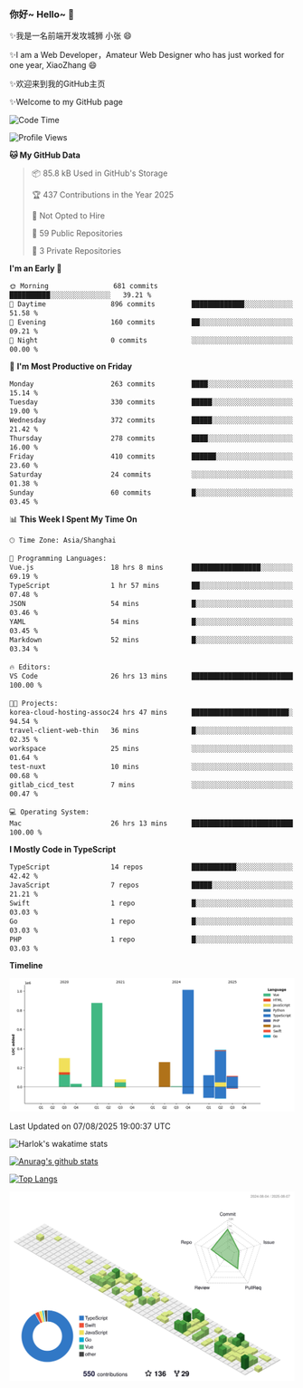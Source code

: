 ### 你好~ Hello~ 👋

✨我是一名前端开发攻城狮 小张 😄

✨I am a Web Developer，Amateur Web Designer who has just worked for one year, XiaoZhang 😄

✨欢迎来到我的GitHub主页

✨Welcome to my GitHub page
<!--
**7148505/7148505** is a ✨ _special_ ✨ repository because its `README.md` (this file) appears on your GitHub profile.

Here are some ideas to get you started:

- 🔭 I’m currently working on ...
- 🌱 I’m currently learning ...
- 👯 I’m looking to collaborate on ...
- 🤔 I’m looking for help with ...
- 💬 Ask me about ...
- 📫 How to reach me: ...
- 😄 Pronouns: ...
- ⚡ Fun fact: ...
-->

<!--START_SECTION:waka-->
![Code Time](http://img.shields.io/badge/Code%20Time-2%2C839%20hrs-blue)

![Profile Views](http://img.shields.io/badge/Profile%20Views-5-blue)

**🐱 My GitHub Data** 

> 📦 85.8 kB Used in GitHub's Storage 
 > 
> 🏆 437 Contributions in the Year 2025
 > 
> 🚫 Not Opted to Hire
 > 
> 📜 59 Public Repositories 
 > 
> 🔑 3 Private Repositories 
 > 
**I'm an Early 🐤** 

```text
🌞 Morning                681 commits         ██████████░░░░░░░░░░░░░░░   39.21 % 
🌆 Daytime                896 commits         █████████████░░░░░░░░░░░░   51.58 % 
🌃 Evening                160 commits         ██░░░░░░░░░░░░░░░░░░░░░░░   09.21 % 
🌙 Night                  0 commits           ░░░░░░░░░░░░░░░░░░░░░░░░░   00.00 % 
```
📅 **I'm Most Productive on Friday** 

```text
Monday                   263 commits         ████░░░░░░░░░░░░░░░░░░░░░   15.14 % 
Tuesday                  330 commits         █████░░░░░░░░░░░░░░░░░░░░   19.00 % 
Wednesday                372 commits         █████░░░░░░░░░░░░░░░░░░░░   21.42 % 
Thursday                 278 commits         ████░░░░░░░░░░░░░░░░░░░░░   16.00 % 
Friday                   410 commits         ██████░░░░░░░░░░░░░░░░░░░   23.60 % 
Saturday                 24 commits          ░░░░░░░░░░░░░░░░░░░░░░░░░   01.38 % 
Sunday                   60 commits          █░░░░░░░░░░░░░░░░░░░░░░░░   03.45 % 
```


📊 **This Week I Spent My Time On** 

```text
🕑︎ Time Zone: Asia/Shanghai

💬 Programming Languages: 
Vue.js                   18 hrs 8 mins       █████████████████░░░░░░░░   69.19 % 
TypeScript               1 hr 57 mins        ██░░░░░░░░░░░░░░░░░░░░░░░   07.48 % 
JSON                     54 mins             █░░░░░░░░░░░░░░░░░░░░░░░░   03.46 % 
YAML                     54 mins             █░░░░░░░░░░░░░░░░░░░░░░░░   03.45 % 
Markdown                 52 mins             █░░░░░░░░░░░░░░░░░░░░░░░░   03.34 % 

🔥 Editors: 
VS Code                  26 hrs 13 mins      █████████████████████████   100.00 % 

🐱‍💻 Projects: 
korea-cloud-hosting-assoc24 hrs 47 mins      ████████████████████████░   94.54 % 
travel-client-web-thin   36 mins             █░░░░░░░░░░░░░░░░░░░░░░░░   02.35 % 
workspace                25 mins             ░░░░░░░░░░░░░░░░░░░░░░░░░   01.64 % 
test-nuxt                10 mins             ░░░░░░░░░░░░░░░░░░░░░░░░░   00.68 % 
gitlab_cicd_test         7 mins              ░░░░░░░░░░░░░░░░░░░░░░░░░   00.47 % 

💻 Operating System: 
Mac                      26 hrs 13 mins      █████████████████████████   100.00 % 
```

**I Mostly Code in TypeScript** 

```text
TypeScript               14 repos            ███████████░░░░░░░░░░░░░░   42.42 % 
JavaScript               7 repos             █████░░░░░░░░░░░░░░░░░░░░   21.21 % 
Swift                    1 repo              █░░░░░░░░░░░░░░░░░░░░░░░░   03.03 % 
Go                       1 repo              █░░░░░░░░░░░░░░░░░░░░░░░░   03.03 % 
PHP                      1 repo              █░░░░░░░░░░░░░░░░░░░░░░░░   03.03 % 
```



**Timeline**

![Lines of Code chart](https://raw.githubusercontent.com/littleCareless/littleCareless/master/assets/bar_graph.png)


 Last Updated on 07/08/2025 19:00:37 UTC
<!--END_SECTION:waka-->
![Harlok's wakatime stats](https://github-readme-stats.vercel.app/api/wakatime?username=littleCareless)

[![Anurag's github stats](https://github-readme-stats.vercel.app/api?username=littleCareless)](https://github.com/anuraghazra/github-readme-stats)

[![Top Langs](https://github-readme-stats.vercel.app/api/top-langs/?username=littleCareless&layout=compact)](https://github.com/anuraghazra/github-readme-stats)

![](./profile-3d-contrib/profile-green-animate.svg)
